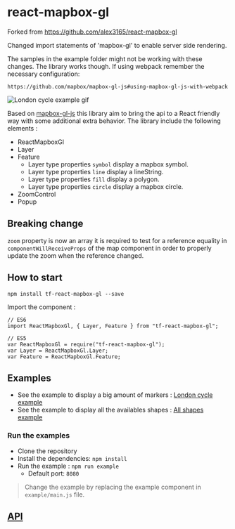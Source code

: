 # react-mapbox-gl

Forked from https://github.com/alex3165/react-mapbox-gl

Changed import statements of 'mapbox-gl' to enable server side rendering.

The samples in the example folder might not be working with these changes. The library works though.
If using webpack remember the necessary configuration:

    https://github.com/mapbox/mapbox-gl-js#using-mapbox-gl-js-with-webpack

![London cycle example gif](london-cycle-example.gif "London cycle example gif")

Based on [mapbox-gl-js](https://www.mapbox.com/mapbox-gl-js/api/) this library aim to bring the api to a React friendly way with some additional extra behavior.
The library include the following elements :

- ReactMapboxGl
- Layer
- Feature
  - Layer type properties `symbol` display a mapbox symbol.
  - Layer type properties `line` display a lineString.
  - Layer type properties `fill` display a polygon.
  - Layer type properties `circle` display a mapbox circle.
- ZoomControl
- Popup

## Breaking change

`zoom` property is now an array it is required to test for a reference equality in `componentWillReceiveProps` of the map component in order to properly update the zoom when the reference changed.

## How to start

```
npm install tf-react-mapbox-gl --save
```

Import the component :

```
// ES6
import ReactMapboxGl, { Layer, Feature } from "tf-react-mapbox-gl";

// ES5
var ReactMapboxGl = require("tf-react-mapbox-gl");
var Layer = ReactMapboxGl.Layer;
var Feature = ReactMapboxGl.Feature;
```

## Examples

- See the example to display a big amount of markers : [London cycle example](example/london-cycle.js)
- See the example to display all the availables shapes : [All shapes example](example/all-shapes.js) 

### Run the examples

- Clone the repository
- Install the dependencies: `npm install`
- Run the example : `npm run example`
  - Default port: `8080`

> Change the example by replacing the example component in `example/main.js` file.


## [API](docs/API.md)
